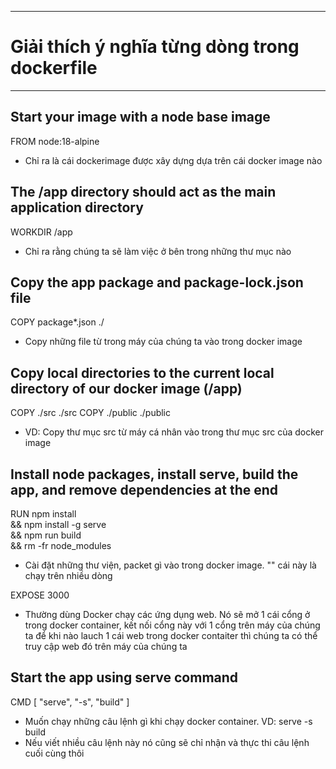 - - - - -
# Giải thích ý nghĩa từng dòng trong dockerfile
- - - - -

## Start your image with a node base image
FROM node:18-alpine
- Chỉ ra là cái dockerimage được xây dựng dựa trên cái docker image nào

## The /app directory should act as the main application directory
WORKDIR /app
- Chỉ ra rằng chúng ta sẽ làm việc ở bên trong những thư mục nào

## Copy the app package and package-lock.json file
COPY package*.json ./
- Copy những file từ trong máy của chúng ta vào trong docker image

## Copy local directories to the current local directory of our docker image (/app)
COPY ./src ./src
COPY ./public ./public
- VD: Copy thư mục src từ máy cá nhân vào trong thư mục src của docker image


## Install node packages, install serve, build the app, and remove dependencies at the end
RUN npm install \
    && npm install -g serve \
    && npm run build \
    && rm -fr node_modules
- Cài đặt những thư viện, packet gì vào trong docker image. "\" cái này là chạy trên nhiều dòng

EXPOSE 3000
- Thường dùng Docker chạy các ứng dụng web. Nó sẽ mở 1 cái cổng ở trong docker container, kết nối cổng này với 1 cổng trên máy của chúng ta để khi nào lauch 1 cái web trong docker contaiter thì chúng ta có thể truy cập web đó trên máy của chúng ta 

## Start the app using serve command
CMD [ "serve", "-s", "build" ]
- Muốn chạy những câu lệnh gì khi chạy docker container. VD: serve -s build
- Nếu viết nhiều câu lệnh này nó cũng sẽ chỉ nhận và thực thi câu lệnh cuối cùng thôi

